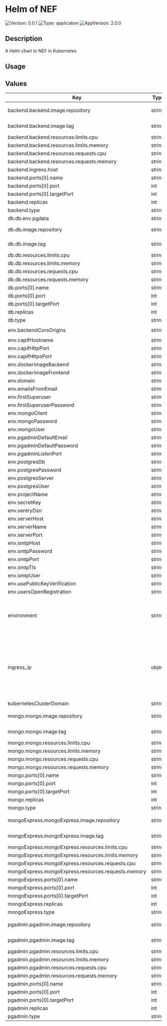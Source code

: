 # Helm of NEF

![Version: 0.0.1](https://img.shields.io/badge/Version-0.0.1-informational?style=for-the-badge)
![Type: application](https://img.shields.io/badge/Type-application-informational?style=for-the-badge) 
![AppVersion: 2.0.0](https://img.shields.io/badge/AppVersion-2.0.0-informational?style=for-the-badge) 

## Description

A Helm chart to NEF in Kubernetes

## Usage

## Values

| Key | Type | Default | Description |
|-----|------|---------|-------------|
| backend.backend.image.repository | string | `"709233559969.dkr.ecr.eu-central-1.amazonaws.com/evolved5g:nef_emulator-backend-1"` | The docker image repository to use |
| backend.backend.image.tag | string | `""` | @default Chart version |
| backend.backend.resources.limits.cpu | string | `"100m"` |  |
| backend.backend.resources.limits.memory | string | `"128Mi"` |  |
| backend.backend.resources.requests.cpu | string | `"100m"` |  |
| backend.backend.resources.requests.memory | string | `"128Mi"` |  |
| backend.ingress.host | string | `"nef-test.apps.ocp-epg.hi.inet"` |  |
| backend.ports[0].name | string | `"backend"` |  |
| backend.ports[0].port | int | `8888` |  |
| backend.ports[0].targetPort | int | `80` |  |
| backend.replicas | int | `1` |  |
| backend.type | string | `"ClusterIP"` |  |
| db.db.env.pgdata | string | `"/var/lib/postgresql/data/pgdata"` |  |
| db.db.image.repository | string | `"709233559969.dkr.ecr.eu-central-1.amazonaws.com/evolved5g:nef_emulator-db-1"` | The docker image repository to use |
| db.db.image.tag | string | `""` | @default Chart version |
| db.db.resources.limits.cpu | string | `"100m"` |  |
| db.db.resources.limits.memory | string | `"128Mi"` |  |
| db.db.resources.requests.cpu | string | `"100m"` |  |
| db.db.resources.requests.memory | string | `"128Mi"` |  |
| db.ports[0].name | string | `"db"` |  |
| db.ports[0].port | int | `5432` |  |
| db.ports[0].targetPort | int | `5432` |  |
| db.replicas | int | `1` |  |
| db.type | string | `"ClusterIP"` |  |
| env.backendCorsOrigins | string | `"[\"https://5g-api-emulator.medianetlab.eu\",\"http://localhost\"]"` |  |
| env.capifHostname | string | `"capif.apps.ocp-epg.hi.inet"` |  |
| env.capifHttpPort | string | `"30048"` |  |
| env.capifHttpsPort | string | `"30548"` |  |
| env.dockerImageBackend | string | `"backend"` |  |
| env.dockerImageFrontend | string | `"frontend"` |  |
| env.domain | string | `"localhost"` |  |
| env.emailsFromEmail | string | `"user@my-email.com"` |  |
| env.firstSuperuser | string | `"admin@my-email.com"` |  |
| env.firstSuperuserPassword | string | `"pass"` |  |
| env.mongoClient | string | `"mongodb://mongo:27017"` |  |
| env.mongoPassword | string | `"pass"` |  |
| env.mongoUser | string | `"root"` |  |
| env.pgadminDefaultEmail | string | `"admin@my-email.com"` |  |
| env.pgadminDefaultPassword | string | `"pass"` |  |
| env.pgadminListenPort | string | `"5050"` |  |
| env.postgresDb | string | `"app"` |  |
| env.postgresPassword | string | `"pass"` |  |
| env.postgresServer | string | `"db"` |  |
| env.postgresUser | string | `"postgres"` |  |
| env.projectName | string | `"NEF_Emulator"` |  |
| env.secretKey | string | `"2D47CF2958CEC7CC86C988E9F9684"` |  |
| env.sentryDsn | string | `""` |  |
| env.serverHost | string | `"https://localhost"` |  |
| env.serverName | string | `"localhost"` |  |
| env.serverPort | string | `"8888"` |  |
| env.smtpHost | string | `"mail.host.com"` |  |
| env.smtpPassword | string | `"pass"` |  |
| env.smtpPort | string | `"465"` |  |
| env.smtpTls | string | `"True"` |  |
| env.smtpUser | string | `"user"` |  |
| env.usePublicKeyVerification | string | `"True"` |  |
| env.usersOpenRegistration | string | `"true"` |  |
| environment | string | `"openshift"` | The Environment variable. It accepts: 'kuberentes-athens', 'kuberentes-uma', 'openshift' |
| ingress_ip | object | `{"athens":"10.161.1.126","uma":"10.11.23.49"}` | If env: 'kuberentes-athens' or env: 'kuberentes-uma', use the Ip address dude for the kubernetes to your Ingress Controller ej: kubectl -n NAMESPACE_CAPIF get ing  |
| kubernetesClusterDomain | string | `"cluster.local"` |  |
| mongo.mongo.image.repository | string | `"709233559969.dkr.ecr.eu-central-1.amazonaws.com/evolved5g:nef_emulator-mongo_nef-1"` | The docker image repository to use |
| mongo.mongo.image.tag | string | `""` | @default Chart version |
| mongo.mongo.resources.limits.cpu | string | `"100m"` |  |
| mongo.mongo.resources.limits.memory | string | `"128Mi"` |  |
| mongo.mongo.resources.requests.cpu | string | `"100m"` |  |
| mongo.mongo.resources.requests.memory | string | `"128Mi"` |  |
| mongo.ports[0].name | string | `"mongo"` |  |
| mongo.ports[0].port | int | `27017` |  |
| mongo.ports[0].targetPort | int | `27017` |  |
| mongo.replicas | int | `1` |  |
| mongo.type | string | `"ClusterIP"` |  |
| mongoExpress.mongoExpress.image.repository | string | `"709233559969.dkr.ecr.eu-central-1.amazonaws.com/evolved5g:nef_emulator-mongo-express-1"` | The docker image repository to use |
| mongoExpress.mongoExpress.image.tag | string | `""` | @default Chart version |
| mongoExpress.mongoExpress.resources.limits.cpu | string | `"100m"` |  |
| mongoExpress.mongoExpress.resources.limits.memory | string | `"128Mi"` |  |
| mongoExpress.mongoExpress.resources.requests.cpu | string | `"100m"` |  |
| mongoExpress.mongoExpress.resources.requests.memory | string | `"128Mi"` |  |
| mongoExpress.ports[0].name | string | `"mongo-express"` |  |
| mongoExpress.ports[0].port | int | `8081` |  |
| mongoExpress.ports[0].targetPort | int | `8081` |  |
| mongoExpress.replicas | int | `1` |  |
| mongoExpress.type | string | `"ClusterIP"` |  |
| pgadmin.pgadmin.image.repository | string | `"709233559969.dkr.ecr.eu-central-1.amazonaws.com/evolved5g:nef_emulator-pgadmin-1"` | The docker image repository to use |
| pgadmin.pgadmin.image.tag | string | `""` | @default Chart version |
| pgadmin.pgadmin.resources.limits.cpu | string | `"100m"` |  |
| pgadmin.pgadmin.resources.limits.memory | string | `"128Mi"` |  |
| pgadmin.pgadmin.resources.requests.cpu | string | `"100m"` |  |
| pgadmin.pgadmin.resources.requests.memory | string | `"128Mi"` |  |
| pgadmin.ports[0].name | string | `"pgadmin"` |  |
| pgadmin.ports[0].port | int | `5050` |  |
| pgadmin.ports[0].targetPort | int | `5050` |  |
| pgadmin.replicas | int | `1` |  |
| pgadmin.type | string | `"ClusterIP"` |  |






